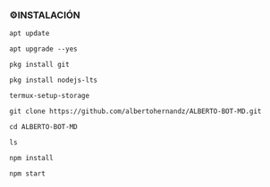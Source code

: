 ### ⚙️INSTALACIÓN
```
apt update
```
```
apt upgrade --yes
```
```
pkg install git
```
```
pkg install nodejs-lts
```
```
termux-setup-storage
```
```
git clone https://github.com/albertohernandz/ALBERTO-BOT-MD.git
```
```
cd ALBERTO-BOT-MD
```
```
ls
```
```
npm install
```
```
npm start
```
